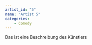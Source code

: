 ```yaml
---
artist_id: "5"
name: "Artist 5"
categories:
    - Comedy
---
```

Das ist eine Beschreibung des Künstlers
